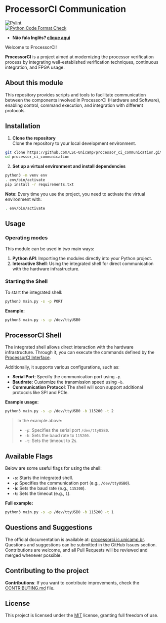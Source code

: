 # ProcessorCI Communication

[![Pylint](https://github.com/LSC-Unicamp/processor_ci_communication/actions/workflows/pylint.yml/badge.svg)](https://github.com/LSC-Unicamp/processor_ci_communication/actions/workflows/pylint.yml)  
[![Python Code Format Check](https://github.com/LSC-Unicamp/processor_ci_communication/actions/workflows/blue.yml/badge.svg)](https://github.com/LSC-Unicamp/processor_ci_communication/actions/workflows/blue.yml)  

- **Não fala Inglês? [clique aqui](./README.pt.md)**

Welcome to ProcessorCI!

**ProcessorCI** is a project aimed at modernizing the processor verification process by integrating well-established verification techniques, continuous integration, and FPGA usage.

## About this module

This repository provides scripts and tools to facilitate communication between the components involved in ProcessorCI (Hardware and Software), enabling control, command execution, and integration with different protocols.

## Installation

1. **Clone the repository**  
Clone the repository to your local development environment.

```bash
git clone https://github.com/LSC-Unicamp/processor_ci_communication.git  
cd processor_ci_communication  
```

2. **Set up a virtual environment and install dependencies**  

```bash
python3 -m venv env
. env/bin/activate
pip install -r requirements.txt
```

**Note**: Every time you use the project, you need to activate the virtual environment with:

```bash
. env/bin/activate
```

## Usage

### Operating modes  

This module can be used in two main ways:  

1. **Python API**: Importing the modules directly into your Python project.  
2. **Interactive Shell**: Using the integrated shell for direct communication with the hardware infrastructure.  

### Starting the Shell  

To start the integrated shell:  

```bash
python3 main.py -s -p PORT
```

**Example:**  

```bash
python3 main.py -s -p /dev/ttyUSB0
```

## ProcessorCI Shell  

The integrated shell allows direct interaction with the hardware infrastructure. Through it, you can execute the commands defined by the [ProcessorCI Interface](https://lsc-unicamp.github.io/processor-ci-controller/instructions/).  

Additionally, it supports various configurations, such as:  

- **Serial Port**: Specify the communication port using `-p`.  
- **Baudrate**: Customize the transmission speed using `-b`.  
- **Communication Protocol**: The shell will soon support additional protocols like SPI and PCIe.  

**Example usage:**  

```bash
python3 main.py -s -p /dev/ttyUSB0 -b 115200 -t 2
```

> In the example above:
> - `-p`: Specifies the serial port `/dev/ttyUSB0`.
> - `-b`: Sets the baud rate to `115200`.
> - `-t`: Sets the timeout to 2s.

## Available Flags  

Below are some useful flags for using the shell:  

- **`-s`**: Starts the integrated shell.  
- **`-p`**: Specifies the communication port (e.g., `/dev/ttyUSB0`).  
- **`-b`**: Sets the baud rate (e.g., `115200`).  
- **`-t`**: Sets the timeout (e.g., `1`).  

**Full example:**  

```bash
python3 main.py -s -p /dev/ttyUSB0 -b 115200 -t 1
```

## Questions and Suggestions  

The official documentation is available at: [processorci.ic.unicamp.br](https://processorci.ic.unicamp.br/).  
Questions and suggestions can be submitted in the GitHub Issues section. Contributions are welcome, and all Pull Requests will be reviewed and merged whenever possible.  

## Contributing to the project  

**Contributions**: If you want to contribute improvements, check the [CONTRIBUTING.md](./CONTRIBUTING.md) file.  

## License  

This project is licensed under the [MIT](./LICENSE) license, granting full freedom of use.  